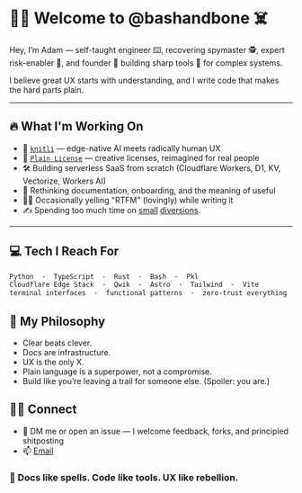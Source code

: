 # 🏴‍☠️ Welcome to @bashandbone ☠️

Hey, I’m Adam — self-taught engineer ⌨️, recovering spymaster 🕵️, expert risk-enabler 🧨, and founder 🧱 building sharp tools 🧰 for complex systems.

I believe great UX starts with understanding, and I write code that makes the hard parts plain.

---

## 🔥 What I'm Working On

- 🧵 [`knitli`](https://knit.li) — edge-native AI meets radically human UX  
- 📜 [`Plain License`](https://plainlicense.org) — creative licenses, reimagined for real people  
- 🛠️ Building serverless SaaS from scratch (Cloudflare Workers, D1, KV, Vectorize, Workers AI)  
- 🧠 Rethinking documentation, onboarding, and the meaning of useful
- 🏴‍☠️ Occasionally yelling "RTFM" (lovingly) while writing it
- ✍️ Spending too much time on [small](https://github.com/knitli/mad-icons) [diversions](https://github.com/knitli/space-pklr).

---

## 💻 Tech I Reach For

```bash
Python  ·  TypeScript  ·  Rust  ·  Bash  ·  Pkl
Cloudflare Edge Stack  ·  Qwik  ·  Astro  ·  Tailwind  ·  Vite  
terminal interfaces  ·  functional patterns  ·  zero-trust everything
```

## 🧭 My Philosophy

- Clear beats clever.
- Docs are infrastructure.
- UX is the only X.
- Plain language is a superpower, not a compromise.
- Build like you’re leaving a trail for someone else. (Spoiler: you are.)

## 🧑‍🚀 Connect

- 💬 DM me or open an issue — I welcome feedback, forks, and principled shitposting
- 📫 [Email](mailto:adam@knit.li)


### 📓 Docs like spells. Code like tools. UX like rebellion.
